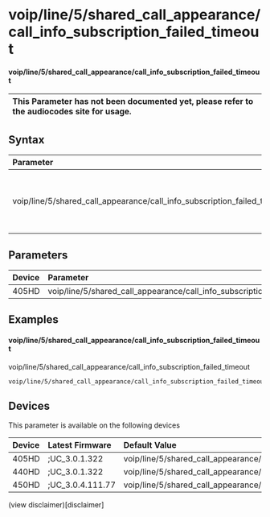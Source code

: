 ﻿---
description: voip/line/5/shared_call_appearance/call_info_subscription_failed_timeout
search:
    keywords: ['voip','line','5','shared_call_appearance','call_info_subscription_failed_timeout']
---

# voip/line/5/shared_call_appearance/call_info_subscription_failed_timeout

#### voip/line/5/shared_call_appearance/call_info_subscription_failed_timeout


| This Parameter has not been documented yet, please refer to the audiocodes site for usage.  |
| :--- |

## Syntax
| Parameter | Syntax |
| :--- | :--- |
|voip/line/5/shared_call_appearance/call_info_subscription_failed_timeout | {% raw %} undefined {% endraw %} |

## Parameters
|Device|Parameter|value|Description|
|:---|:---|:---|:---|
| 405HD | voip/line/5/shared_call_appearance/call_info_subscription_failed_timeout |  |  |

## Examples
#### voip/line/5/shared_call_appearance/call_info_subscription_failed_timeout

voip/line/5/shared_call_appearance/call_info_subscription_failed_timeout

```
voip/line/5/shared_call_appearance/call_info_subscription_failed_timeout=60
```

## Devices
This parameter is available on the following devices

| Device | Latest Firmware | Default Value |
|:---|:---|:---|
| 405HD | ;UC_3.0.1.322 | voip/line/5/shared_call_appearance/call_info_subscription_failed_timeout=60 
| 440HD | ;UC_3.0.1.322 | voip/line/5/shared_call_appearance/call_info_subscription_failed_timeout=60 
| 450HD | ;UC_3.0.4.111.77 | voip/line/5/shared_call_appearance/call_info_subscription_failed_timeout=60 

(view disclaimer)[disclaimer]
